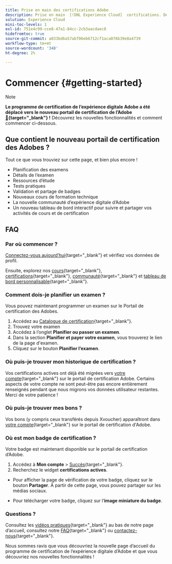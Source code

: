 ```yaml
---
title: Prise en main des certifications Adobe
description: Prise en main  [!DNL Experience Cloud]  certifications. Découvrez le programme et ce site web.
solution: Experience Cloud
mini-toc-levels: 1
exl-id: 751e4c99-cce8-47a1-84cc-2cb3aacdaec8
hidefromtoc: true
source-git-commit: a033bd6a57abf06eb6712cf1aca076b39e8a4739
workflow-type: tm+mt
source-wordcount: '348'
ht-degree: 2%

---
```


# Commencer {#getting-started}

>[!NOTE]
>
>**Le programme de certification de l’expérience digitale Adobe a été déplacé vers le nouveau portail de certification de l’Adobe [&#128279;](https://certification.adobe.com/){target="_blank"} !** Découvrez les nouvelles fonctionnalités et comment commencer ci-dessous.

## Que contient le nouveau portail de certification des Adobes ?

Tout ce que vous trouviez sur cette page, et bien plus encore !

* Planification des examens
* Détails de l’examen
* Ressources d’étude
* Tests pratiques
* Validation et partage de badges
* Nouveaux cours de formation technique
* La nouvelle communauté d’expérience digitale d’Adobe
* Un nouveau tableau de bord interactif pour suivre et partager vos activités de cours et de certification

## FAQ

### Par où commencer ?

[Connectez-vous aujourd’hui](https://certification.adobe.com/){target="_blank"} et vérifiez vos données de profil.

Ensuite, explorez nos [cours](https://certification.adobe.com/courses/?/courses){target="_blank"}, [certifications](https://certification.adobe.com/certifications){target="_blank"}, [communauté](https://certification.adobe.com/community/){target="_blank"} et [tableau de bord personnalisable](https://certification.adobe.com/user/dashboard){target="_blank"}.

### Comment dois-je planifier un examen ?

Vous pouvez maintenant programmer un examen sur le Portail de certification des Adobes.

1. Accédez au [Catalogue de certification](https://certification.adobe.com/certifications){target="_blank"}.
2. Trouvez votre examen
3. Accédez à l’onglet **Planifier ou passer un examen**.
4. Dans la section **Planifier et payer votre examen**, vous trouverez le lien de la page d&#39;examen.
5. Cliquez sur le bouton **Planifier l’examen**.

### Où puis-je trouver mon historique de certification ?

Vos certifications actives ont déjà été migrées vers [votre compte](https://certification.adobe.com/user/certifications){target="_blank"} sur le portail de certification Adobe. Certains aspects de votre compte ne sont peut-être pas encore entièrement renseignés pendant que nous migrons vos données utilisateur restantes. Merci de votre patience !

### Où puis-je trouver mes bons ?

Vos bons (y compris ceux transférés depuis Xvoucher) apparaîtront dans [votre compte](https://certification.adobe.com/user/purchases){target="_blank"} sur le portail de certification d&#39;Adobe.

### Où est mon badge de certification ?

Votre badge est maintenant disponible sur le portail de certification d’Adobe.

1. Accédez à **Mon compte** > [Succès](https://certification.adobe.com/user/achievements?%2Fuser%2Fachievements){target="_blank"}.
2. Recherchez le widget **certifications actives**.

* Pour afficher la page de vérification de votre badge, cliquez sur le bouton **Partager**. À partir de cette page, vous pouvez partager sur les médias sociaux.

* Pour télécharger votre badge, cliquez sur l’**image miniature du badge**.

### Questions ?

Consultez les [vidéos pratiques](https://certification.adobe.com/#){target="_blank"} au bas de notre page d’accueil, consultez notre [FAQ](https://certification.adobe.com/support/faq){target="_blank"} ou [contactez-nous](https://certification.adobe.com/support/contactus){target="_blank"}.

Nous sommes ravis que vous découvriez la nouvelle page d’accueil du programme de certification de l’expérience digitale d’Adobe et que vous découvriez nos nouvelles fonctionnalités !